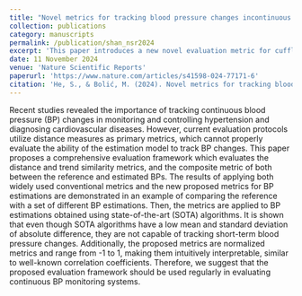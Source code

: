 ```yaml
---
title: "Novel metrics for tracking blood pressure changes incontinuous cuffless blood pressure estimations"
collection: publications
category: manuscripts
permalink: /publication/shan_nsr2024
excerpt: 'This paper introduces a new novel evaluation metric for cuffless blood pressure estimation by combining both distance and trend similarities.'
date: 11 November 2024
venue: 'Nature Scientific Reports'
paperurl: 'https://www.nature.com/articles/s41598-024-77171-6'
citation: 'He, S., & Bolić, M. (2024). Novel metrics for tracking blood pressure changes incontinuous cuffless blood pressure estimations. Scientific Reports, 14(1), 27478.'
---
```


Recent studies revealed the importance of tracking continuous blood pressure (BP) changes in monitoring and controlling hypertension and diagnosing cardiovascular diseases. However, current evaluation protocols utilize distance measures as primary metrics, which cannot properly evaluate the ability of the estimation model to track BP changes. This paper proposes a comprehensive evaluation framework which evaluates the distance and trend similarity metrics, and the composite metric of both between the reference and estimated BPs. The results of applying both widely used conventional metrics and the new proposed metrics for BP estimations are demonstrated in an example of comparing the reference with a set of different BP estimations. Then, the metrics are applied to BP estimations obtained using state-of-the-art (SOTA) algorithms. It is shown that even though SOTA algorithms have a low mean and standard deviation of absolute difference, they are not capable of tracking short-term blood pressure changes. Additionally, the proposed metrics are normalized metrics and range from -1 to 1, making them intuitively interpretable, similar to well-known correlation coefficients. Therefore, we suggest that the proposed evaluation framework should be used regularly in evaluating continuous BP monitoring systems.
